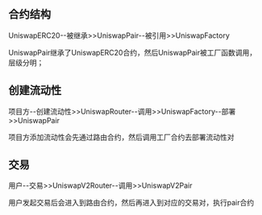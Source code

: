 ## 合约结构

UniswapERC20--被继承>>UniswapPair--被引用>>UniswapFactory

UniswapPair继承了UniswapERC20合约，然后UniswapPair被工厂函数调用，层级分明；

## 创建流动性

项目方--创建流动性>>UniswapRouter--调用>>UniswapFactory--部署>>UniswapPair

项目方添加流动性会先通过路由合约，然后调用工厂合约去部署流动性对

## 交易

用户--交易>>UniswapV2Router--调用>>UniswapV2Pair

用户发起交易后会进入到路由合约，然后再进入到对应的交易对，执行pair合约



